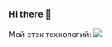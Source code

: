 ### Hi there 👋
Мой стек технологий:
<img src="https://img.shields.io/badge/ЯндексПрактикум.JAVA-6A5ACD?style=for-the-badge&logo=Coveralls&logoColor=black"/>

<!--
**Sibiryaq/Sibiryaq** is a ✨ _special_ ✨ repository because its `README.md` (this file) appears on your GitHub profile.

Here are some ideas to get you started:

- 🔭 I’m currently working on ...
- 🌱 I’m currently learning ...
- 👯 I’m looking to collaborate on ...
- 🤔 I’m looking for help with ...
- 💬 Ask me about ...
- 📫 How to reach me: ...
- 😄 Pronouns: ...
- ⚡ Fun fact: ...
-->
